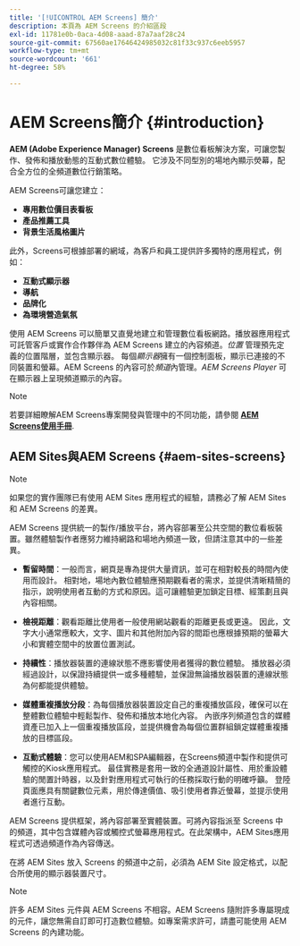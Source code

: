 ```yaml
---
title: '[!UICONTROL AEM Screens] 簡介'
description: 本頁為 AEM Screens 的介紹區段
exl-id: 11781e0b-0aca-4d08-aaad-87a7aaf28c24
source-git-commit: 67560ae17646424985032c81f33c937c6eeb5957
workflow-type: tm+mt
source-wordcount: '661'
ht-degree: 58%

---
```


# AEM Screens簡介 {#introduction}

**AEM (Adobe Experience Manager) Screens** 是數位看板解決方案，可讓您製作、發佈和播放動態的互動式數位體驗。 它涉及不同型別的場地內顯示熒幕，配合全方位的全頻道數位行銷策略。

AEM Screens可讓您建立：

* **專用數位價目表看板**
* **產品推薦工具**
* **背景生活風格圖片**

此外，Screens可根據部署的網域，為客戶和員工提供許多獨特的應用程式，例如：

* **互動式顯示器**
* **導航**
* **品牌化**
* **為環境營造氣氛**

使用 AEM Screens 可以簡單又直覺地建立和管理數位看板網路。播放器應用程式可託管客戶或實作合作夥伴為 AEM Screens 建立的內容頻道。*位置* 管理預先定義的位置階層，並包含顯示器。 每個&#x200B;*顯示器*&#x200B;擁有一個控制面板，顯示已連接的不同裝置和螢幕。AEM Screens 的內容可於&#x200B;*頻道*&#x200B;內管理。*AEM Screens Player* 可在顯示器上呈現頻道顯示的內容。



>[!NOTE]
>
>若要詳細瞭解AEM Screens專案開發與管理中的不同功能，請參閱 **[AEM Screens使用手冊](https://experienceleague.adobe.com/en/docs/experience-manager-screens/user-guide/aem-screens-introduction)**.

## AEM Sites與AEM Screens {#aem-sites-screens}

>[!NOTE]
>
>如果您的實作團隊已有使用 AEM Sites 應用程式的經驗，請務必了解 AEM Sites 和 AEM Screens 的差異。

AEM Screens 提供統一的製作/播放平台，將內容部署至公共空間的數位看板裝置。雖然體驗製作者應努力維持網路和場地內頻道一致，但請注意其中的一些差異。

* **暫留時間**：一般而言，網頁是專為提供大量資訊，並可在相對較長的時間內使用而設計。 相對地，場地內數位體驗應預期觀看者的需求，並提供清晰精簡的指示，說明使用者互動的方式和原因。這可讓體驗更加鎖定目標、經策劃且與內容相關。

* **檢視距離**：觀看距離比使用者一般使用網站觀看的距離更長或更遠。 因此，文字大小通常應較大，文字、圖片和其他附加內容的間距也應根據預期的螢幕大小和實體空間中的放置位置測試。

* **持續性**：播放器裝置的連線狀態不應影響使用者獲得的數位體驗。 播放器必須經過設計，以保證持續提供一或多種體驗，並保證無論播放器裝置的連線狀態為何都能提供體驗。

* **媒體重複播放分段**：為每個播放器裝置設定自己的重複播放區段，確保可以在整體數位體驗中輕鬆製作、發佈和播放本地化內容。 內嵌序列頻道包含的媒體資產已加入上一個重複播放區段，並提供機會為每個位置群組鎖定媒體重複播放的目標區段。

* **互動式體驗**：您可以使用AEM和SPA編輯器，在Screens頻道中製作和提供可觸控的Kiosk應用程式。 最佳實務是套用一致的全通道設計屬性、用於重設體驗的閒置計時器，以及針對應用程式可執行的任務採取行動的明確呼籲。 登陸頁面應具有關鍵數位元素，用於傳達價值、吸引使用者靠近螢幕，並提示使用者進行互動。

AEM Screens 提供框架，將內容部署至實體裝置。可將內容指派至 Screens 中的頻道，其中包含媒體內容或觸控式螢幕應用程式。在此架構中，AEM Sites應用程式可透過頻道作為內容傳送。

在將 AEM Sites 放入 Screens 的頻道中之前，必須為 AEM Site 設定格式，以配合所使用的顯示器裝置尺寸。

>[!NOTE]
>許多 AEM Sites 元件與 AEM Screens 不相容。AEM Screens 隨附許多專屬現成的元件，讓您無需自訂即可打造數位體驗。如專案需求許可，請盡可能使用 AEM Screens 的內建功能。
